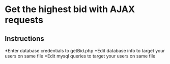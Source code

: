 # Get the highest bid with AJAX requests



## Instructions

*Enter database credentials to getBid.php
*Edit database info to target your users on same file
*Edit mysql queries to target your users on same file
